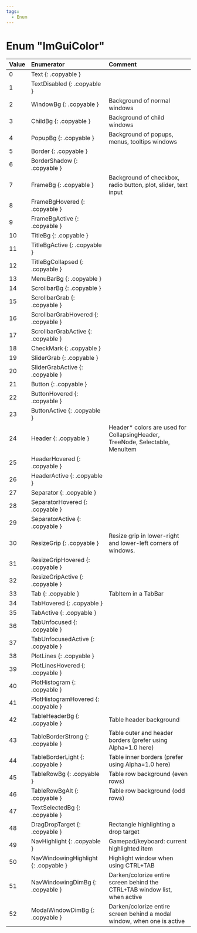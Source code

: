 ```yaml
---
tags:
  - Enum
---
```

# Enum "ImGuiColor"
|Value|Enumerator|Comment|
|:--|:--|:--|
|0 |Text {: .copyable } |  |
|1 |TextDisabled {: .copyable } |  |
|2 |WindowBg {: .copyable } | Background of normal windows |
|3 |ChildBg {: .copyable } | Background of child windows |
|4 |PopupBg {: .copyable } | Background of popups, menus, tooltips windows |
|5 |Border {: .copyable } |  |
|6 |BorderShadow {: .copyable } |  |
|7 |FrameBg {: .copyable } | Background of checkbox, radio button, plot, slider, text input |
|8 |FrameBgHovered {: .copyable } |  |
|9 |FrameBgActive {: .copyable } |  |
|10 |TitleBg {: .copyable } |  |
|11 |TitleBgActive {: .copyable } |  |
|12 |TitleBgCollapsed {: .copyable } |  |
|13 |MenuBarBg {: .copyable } |  |
|14 |ScrollbarBg {: .copyable } |  |
|15 |ScrollbarGrab {: .copyable } |  |
|16 |ScrollbarGrabHovered {: .copyable } |  |
|17 |ScrollbarGrabActive {: .copyable } |  |
|18 |CheckMark {: .copyable } |  |
|19 |SliderGrab {: .copyable } |  |
|20 |SliderGrabActive {: .copyable } |  |
|21 |Button {: .copyable } |  |
|22 |ButtonHovered {: .copyable } |  |
|23 |ButtonActive {: .copyable } |  |
|24 |Header {: .copyable } | Header* colors are used for CollapsingHeader, TreeNode, Selectable, MenuItem |
|25 |HeaderHovered {: .copyable } |  |
|26 |HeaderActive {: .copyable } |  |
|27 |Separator {: .copyable } |  |
|28 |SeparatorHovered {: .copyable } |  |
|29 |SeparatorActive {: .copyable } |  |
|30 |ResizeGrip {: .copyable } | Resize grip in lower-right and lower-left corners of windows. |
|31 |ResizeGripHovered {: .copyable } |  |
|32 |ResizeGripActive {: .copyable } |  |
|33 |Tab {: .copyable } | TabItem in a TabBar |
|34 |TabHovered {: .copyable } |  |
|35 |TabActive {: .copyable } |  |
|36 |TabUnfocused {: .copyable } |  |
|37 |TabUnfocusedActive {: .copyable } |  |
|38 |PlotLines {: .copyable } |  |
|39 |PlotLinesHovered {: .copyable } |  |
|40 |PlotHistogram {: .copyable } |  |
|41 |PlotHistogramHovered {: .copyable } |  |
|42 |TableHeaderBg {: .copyable } | Table header background |
|43 |TableBorderStrong {: .copyable } | Table outer and header borders (prefer using Alpha=1.0 here) |
|44 |TableBorderLight {: .copyable } | Table inner borders (prefer using Alpha=1.0 here) |
|45 |TableRowBg {: .copyable } | Table row background (even rows) |
|46 |TableRowBgAlt {: .copyable } | Table row background (odd rows) |
|47 |TextSelectedBg {: .copyable } |  |
|48 |DragDropTarget {: .copyable } | Rectangle highlighting a drop target |
|49 |NavHighlight {: .copyable } | Gamepad/keyboard: current highlighted item |
|50 |NavWindowingHighlight {: .copyable } | Highlight window when using CTRL+TAB |
|51 |NavWindowingDimBg {: .copyable } | Darken/colorize entire screen behind the CTRL+TAB window list, when active |
|52 |ModalWindowDimBg {: .copyable } | Darken/colorize entire screen behind a modal window, when one is active |
